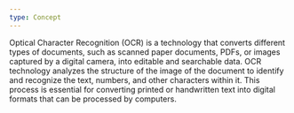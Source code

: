 ```yaml
---
type: Concept
---
```


Optical Character Recognition (OCR) is a technology that converts different types of documents, such as scanned paper documents, PDFs, or images captured by a digital camera, into editable and searchable data. OCR technology analyzes the structure of the image of the document to identify and recognize the text, numbers, and other characters within it. This process is essential for converting printed or handwritten text into digital formats that can be processed by computers.